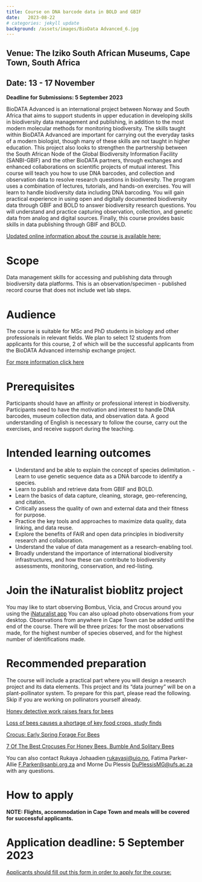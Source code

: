 ```yaml
---
title: Course on DNA barcode data in BOLD and GBIF
date:   2023-08-22
# categories: jekyll update
background: /assets/images/BioData Advanced_6.jpg
---
```


## Venue: The Iziko South African Museums, Cape Town, South Africa

## Date: 13 - 17 November
**Deadline for Submissions: 5 September 2023** 

BioDATA Advanced is an international project between Norway and South Africa that aims to support students in upper education in developing skills in biodiversity data management and publishing, 
in addition to the most modern molecular methods for monitoring biodiversity. The skills taught within BioDATA Advanced are important for carrying out the everyday tasks of a modern biologist,
though many of these skills are not taught in higher education. 
This project also looks to strengthen the partnership between the South African Node of the Global Biodiversity Information Facility (SANBI-GBIF) and the other BioDATA partners,
through exchanges and enhanced collaborations on scientific projects of mutual interest. 
This course will teach you how to use DNA barcodes, and collection and observation data to resolve research questions in biodiversity. The program uses a combination of lectures, tutorials,
and hands-on exercises. You will learn to handle biodiversity data including DNA barcoding. You will gain practical experience in using open and digitally documented biodiversity data
through GBIF and BOLD to answer biodiversity research questions. You will understand and practice capturing observation, collection, and genetic data from analog and digital sources. 
Finally, this course provides basic skills in data publishing through GBIF and BOLD.

[Updated online information about the course is available here:]( https://www.nhm.uio.no/english/research/projects/biodata-advanced/activities/2023-cape-town.html)

# Scope 
Data management skills for accessing and publishing data through biodiversity data platforms. This is an observation/specimen - published record course that does not include wet lab steps. 

# Audience
The course is suitable for MSc and PhD students in biology and other professionals in relevant fields. We plan to select 12 students from applicants for this course, 2 of which will be the successful applicants from the BioDATA Advanced internship exchange project.

[For more information click here](https://www.nhm.uio.no/english/research/projects/biodata-advanced/activities/interns-to-oslo-2023.html) 

# Prerequisites 
Participants should have an affinity or professional interest in biodiversity. Participants need to have the motivation and interest to handle DNA barcodes, museum collection data, and observation data. A good understanding of English is necessary to follow the course, carry out the exercises, and receive support during the teaching. 

# Intended learning outcomes 

- Understand and be able to explain the concept of species delimitation. 
-Learn to use genetic sequence data as a DNA barcode to identify a species. 
- Learn to publish and retrieve data from GBIF and BOLD. 
- Learn the basics of data capture, cleaning, storage, geo-referencing, and citation. 
- Critically assess the quality of own and external data and their fitness for purpose. 
- Practice the key tools and approaches to maximize data quality, data linking, and data reuse. 
- Explore the benefits of FAIR and open data principles in biodiversity research and collaboration. 
- Understand the value of data management as a research-enabling tool. 
- Broadly understand the importance of international biodiversity infrastructures, and how these can contribute to biodiversity assessments, monitoring, conservation, and red-listing.

# Join the iNaturalist bioblitz project 
You may like to start observing Bombus, Vicia, and Crocus around you using the [iNaturalist app](https://www.inaturalist.org/) 
You can also upload photo observations from your desktop. Observations from anywhere in Cape Town can be added until the end of the course. There will be three prizes: for the most observations made, for the highest number of species observed, and for the highest number of identifications made. 

# Recommended preparation 
The course will include a practical part where you will design a research project and its data elements. This project and its “data journey” will be on a plant-pollinator system. To prepare for this part, please read the following. Skip if you are working on pollinators yourself already. 

[Honey detective work raises fears for bees](https://www.bbc.com/news/science-environment-55662985)

[Loss of bees causes a shortage of key food crops, study finds](https://www.theguardian.com/environment/2020/jul/29/bees-food-crops-shortage-study)

[Crocus: Early Spring Forage For Bees](https://www.beverlybees.com/crocus/)

[7 Of The Best Crocuses For Honey Bees, Bumble And Solitary Bees](https://www.buzzaboutbees.net/best-crocus-for-honey-bees-bumble-and-solitary-bees.html)

You can also contact Rukaya Johaadien <rukayasj@uio.no>, Fatima Parker-Allie <F.Parker@sanbi.org.za> and Morne Du Plessis <DuPlessisMG@ufs.ac.za> with any questions. 
# How to apply 
**NOTE: Flights, accommodation in Cape Town and meals will be covered for successful applicants.**
# Application deadline: 5 September 2023 
[Applicants should fill out this form in order to apply for the course:](https://forms.gle/oU48aa3dWxZwCvZQ7)









